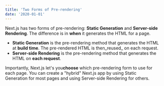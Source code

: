 ```yaml
---
title: 'Two Forms of Pre-rendering'
date: '2020-01-01'
---
```


Next.js has two forms of pre-rendering: **Static Generation** and **Server-side Rendering**. The difference is in **when** it generates the HTML for a page.

- **Static Generation** is the pre-rendering method that generates the HTML at **build time**. The pre-rendered HTML is then_reused_ on each request.
- **Server-side Rendering** is the pre-rendering method that generates the HTML on **each request**.

Importantly, Next.js let's you**choose** which pre-rendering form to use for each page. You can create a "hybrid" Next.js app by using Static Generation for most pages and using Server-side Rendering for others.